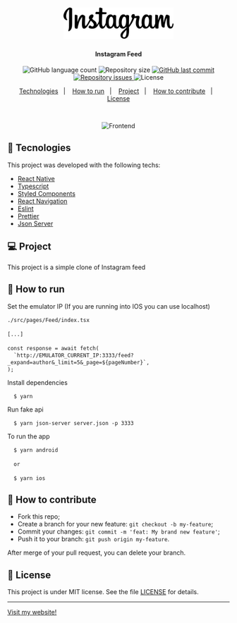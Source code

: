 <h1 align="center">
    <img alt="Instagram" title="#Instagram" src=".github/instagram.png" width="250px" />
</h1>

<h4 align="center">
  Instagram Feed
</h4>
<p align="center">
  <img alt="GitHub language count" src="https://img.shields.io/github/languages/count/gagigante/Instagram-Feed">

  <img alt="Repository size" src="https://img.shields.io/github/repo-size/gagigante/Instagram-Feed">
  
  <a href="https://github.com/gagigante/Instagram-Feed/commits/master">
    <img alt="GitHub last commit" src="https://img.shields.io/github/last-commit/gagigante/Instagram-Feed">
  </a>

  <a href="https://github.com/gagigante/Omnistack10-Devradar/issues">
    <img alt="Repository issues" src="https://img.shields.io/github/issues/gagigante/Omnistack10-Devradar">
  </a>

  <img alt="License" src="https://img.shields.io/badge/license-MIT-brightgreen">

<p align="center">
  <a href="#rocket-tecnologies">Technologies</a>&nbsp;&nbsp;&nbsp;|&nbsp;&nbsp;&nbsp;
  <a href="#runner-how-to-run">How to run</a>&nbsp;&nbsp;&nbsp;|&nbsp;&nbsp;&nbsp;
  <a href="#-project">Project</a>&nbsp;&nbsp;&nbsp;|&nbsp;&nbsp;&nbsp;
  <a href="#-how-to-contribute">How to contribute</a>&nbsp;&nbsp;&nbsp;|&nbsp;&nbsp;&nbsp;
  <a href="#memo-license">License</a>
</p>

<br>

<p align="center">
  <img alt="Frontend" src=".github/frontend.gif" width="300px">
</p>

## :rocket: Tecnologies

This project was developed with the following techs:

- [React Native](https://reactnative.dev/)
- [Typescript](https://www.typescriptlang.org/)
- [Styled Components](https://styled-components.com/)
- [React Navigation](https://reactnavigation.org/)
- [Eslint](https://eslint.org/)
- [Prettier](https://prettier.io/)
- [Json Server](https://www.npmjs.com/package/json-server)

## 💻 Project

This project is a simple clone of Instagram feed

## :runner: How to run

Set the emulator IP (If you are running into IOS you can use localhost)
```
./src/pages/Feed/index.tsx

[...]

const response = await fetch(
  `http://EMULATOR_CURRENT_IP:3333/feed?_expand=author&_limit=5&_page=${pageNumber}`,
);
```

Install dependencies
```
  $ yarn
```

Run fake api
```
  $ yarn json-server server.json -p 3333
```

To run the app
```
  $ yarn android

  or

  $ yarn ios
```

## 🤔 How to contribute

- Fork this repo;
- Create a branch for your new feature: `git checkout -b my-feature`;
- Commit your changes: `git commit -m 'feat: My brand new feature'`;
- Push it to your branch: `git push origin my-feature`.

After merge of your pull request, you can delete your branch.

## :memo: License

This project is under MIT license. See the file [LICENSE](LICENSE) for details.

---

[Visit my website!](https://www.ggportfolio.com.br)
